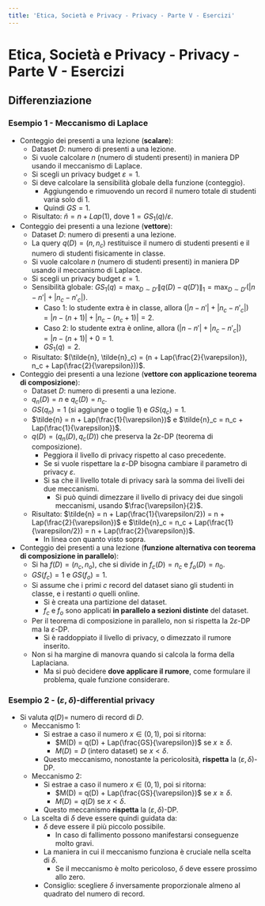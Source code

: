 ```yaml
---
title: 'Etica, Società e Privacy - Privacy - Parte V - Esercizi'
---
```

# Etica, Società e Privacy - Privacy - Parte V - Esercizi

## Differenziazione

### Esempio 1 - Meccanismo di Laplace

- Conteggio dei presenti a una lezione (**scalare**):
    - Dataset $D$: numero di presenti a una lezione.
    - Si vuole calcolare $n$ (numero di studenti presenti) in maniera DP usando il meccanismo di Laplace.
    - Si scegli un privacy budget $\varepsilon = 1$.
    - Si deve calcolare la sensibilità globale della funzione (conteggio).
        - Aggiungendo e rimuovendo un record il numero totale di studenti varia solo di $1$.
        - Quindi $GS = 1$.
    - Risultato: $\tilde{n} = n + Lap(1)$, dove $1 = GS_1(q)/\varepsilon$.
- Conteggio dei presenti a una lezione (**vettore**):
    - Dataset $D$: numero di presenti a una lezione.
    - La query $q(D) = (n, n_c)$ restituisce il numero di studenti presenti e il numero di studenti fisicamente in classe.
    - Si vuole calcolare $n$ (numero di studenti presenti) in maniera DP usando il meccanismo di Laplace.
    - Si scegli un privacy budget $\varepsilon = 1$.
    - Sensibilità globale: $GS_1(q) = \max_{D \sim D'} \|q(D)-q(D')\|_1 = \max_{D\sim D'}(|n - n'| + |n_c - n'_c|)$.
        - Caso $1$: lo studente extra è in classe, allora $(|n - n'| + |n_c - n'_c|) = |n - (n+1)| + |n_c - (n_c + 1)| = 2$.
        - Caso $2$: lo studente extra è online, allora $(|n - n'| + |n_c - n'_c|) = |n - (n+1)| + 0 = 1$.
        - $GS_1(q) = 2$.
    - Risultato: $(\tilde{n}, \tilde{n}_c) = (n + Lap(\frac{2}{\varepsilon}), n_c + Lap(\frac{2}{\varepsilon}))$.
- Conteggio dei presenti a una lezione (**vettore con applicazione teorema di composizione**):
    - Dataset $D$: numero di presenti a una lezione.
    - $q_n(D) = n$ e $q_c(D) = n_c$.
    - $GS(q_n) = 1$ (si aggiunge o toglie $1$) e $GS(q_c) = 1$.
    - $\tilde{n} = n + Lap(\frac{1}{\varepsilon})$ e $\tilde{n}_c = n_c + Lap(\frac{1}{\varepsilon})$.
    - $q(D) = (q_n(D), q_c(D))$ che preserva la $2\varepsilon$-DP (teorema di composizione).
        - Peggiora il livello di privacy rispetto al caso precedente.
        - Se si vuole rispettare la $\varepsilon$-DP bisogna cambiare il parametro di privacy $\varepsilon$.
        - Si sa che il livello totale di privacy sarà la somma dei livelli dei due meccanismi.
            - Si può quindi dimezzare il livello di privacy dei due singoli meccanismi, usando $\frac{\varepsilon}{2}$.
    - Risultato: $\tilde{n} = n + Lap(\frac{1}{\varepsilon/2}) = n + Lap(\frac{2}{\varepsilon})$ e $\tilde{n}_c = n_c + Lap(\frac{1}{\varepsilon/2}) = n + Lap(\frac{2}{\varepsilon})$.
        - In linea con quanto visto sopra.
- Conteggio dei presenti a una lezione (**funzione alternativa con teorema di composizione in parallelo**):
    - Si ha $f(D) = (n_c, n_o)$, che si divide in $f_c(D) = n_c$ e $f_o(D) = n_0$.
    - $GS(f_c) = 1$ e $GS(f_o) = 1$.
    - Si assume che i primi $c$ record del dataset siano gli studenti in classe, e i restanti $o$ quelli online.
        - Si è creata una partizione del dataset.
        - $f_c$ e $f_o$ sono applicati **in parallelo a sezioni distinte** del dataset.
    - Per il teorema di composizione in parallelo, non si rispetta la $2\varepsilon$-DP ma la $\varepsilon$-DP.
        - Si è raddoppiato il livello di privacy, o dimezzato il rumore inserito.
    - Non si ha margine di manovra quando si calcola la forma della Laplaciana.
        - Ma si può decidere **dove applicare il rumore**, come formulare il problema, quale funzione considerare.

### Esempio 2 - $(\varepsilon, \delta)$-differential privacy

- Si valuta $q(D) =$ numero di record di $D$.
    - Meccanismo $1$: 
        - Si estrae a caso il numero $x \in (0, 1)$, poi si ritorna:
            - $M(D) = q(D) + Lap(\frac{GS}{\varepsilon})$ se $x \geq \delta$.
            - $M(D) = D$ (intero dataset) se $x < \delta$.
        - Questo meccanismo, nonostante la pericolosità, **rispetta** la $(\varepsilon, \delta)$-DP.
    - Meccanismo $2$: 
        - Si estrae a caso il numero $x \in (0, 1)$, poi si ritorna:
            - $M(D) = q(D) + Lap(\frac{GS}{\varepsilon})$ se $x \geq \delta$.
            - $M(D) = q(D)$ se $x < \delta$.
        - Questo meccanismo **rispetta** la $(\varepsilon, \delta)$-DP.
    - La scelta di $\delta$ deve essere quindi guidata da:
        - $\delta$ deve essere il più piccolo possibile.
            - In caso di fallimento possono manifestarsi conseguenze molto gravi.
        - La maniera in cui il meccanismo funziona è cruciale nella scelta di $\delta$.
            - Se il meccanismo è molto pericoloso, $\delta$ deve essere prossimo allo zero.
        - Consiglio: scegliere $\delta$ inversamente proporzionale almeno al quadrato del numero di record.
